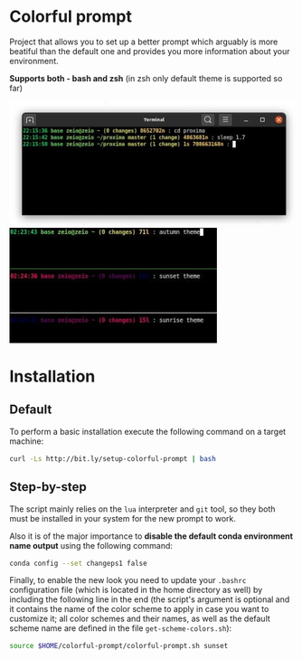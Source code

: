 # Colorful prompt

Project that allows you to set up a better prompt which arguably is more beatiful than the default one and provides you more information about your environment.

**Supports both - bash and zsh** (in zsh only default theme is supported so far)

![example of the new prompt look](example.jpg)
![examples of currently available themes](themes.jpg)

# Installation

## Default

To perform a basic installation execute the following command on a target machine:

```sh
curl -Ls http://bit.ly/setup-colorful-prompt | bash
```

## Step-by-step

The script mainly relies on the `lua` interpreter and `git` tool, so they both must be installed in your system for the new prompt to work. 

Also it is of the major importance to **disable the default conda environment name output** using the following command:

```sh
conda config --set changeps1 false
```

Finally, to enable the new look you need to update your `.bashrc` configuration file (which is located in the home directory as well) by including the following line in the end (the script's argument is optional and it contains the name of the color scheme to apply in case you want to customize it; all color schemes and their names, as well as the default scheme name are defined in the file `get-scheme-colors.sh`):

```sh
source $HOME/colorful-prompt/colorful-prompt.sh sunset
```
